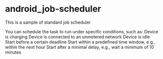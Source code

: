 # android_job-scheduler
This is a sample of standard job scheduler 

You can schedule the task to run under specific conditions, such as:
Device is charging
Device is connected to an unmetered network
Device is idle
Start before a certain deadline
Start within a predefined time window, e.g., within the next hour
Start after a minimal delay, e.g., wait a minimum of 10 minutes

